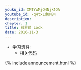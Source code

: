 ```yaml
---
youku_id: XMTYwMjQ4Njk4OA
youtube_id: -q4txLdUMBM
description: 
chapter: 1
title: 线程锁 Lock
date: 2016-11-3
---
```

* 学习资料:
  * [相关代码](https://github.com/MorvanZhou/tutorials/blob/master/threadingTUT/thread6_lock.py)

{% include announcement.html %}